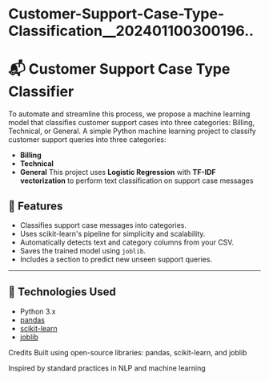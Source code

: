 # Customer-Support-Case-Type-Classification__202401100300196..
# 📬 Customer Support Case Type Classifier
To automate and streamline this process, we propose a machine learning model that classifies customer support cases into three categories: Billing, Technical, or General.
A simple Python machine learning project to classify customer support queries into three categories:

-  **Billing**
-  **Technical**
-  **General**
This project uses **Logistic Regression** with **TF-IDF vectorization** to perform text classification on support case messages

## 🚀 Features

- Classifies support case messages into categories.
- Uses scikit-learn's pipeline for simplicity and scalability.
- Automatically detects text and category columns from your CSV.
- Saves the trained model using `joblib`.
- Includes a section to predict new unseen support queries.

---

## 🧠 Technologies Used

- Python 3.x
- [pandas](https://pandas.pydata.org/)
- [scikit-learn](https://scikit-learn.org/)
- [joblib](https://joblib.readthedocs.io/)

Credits
Built using open-source libraries: pandas, scikit-learn, and joblib

Inspired by standard practices in NLP and machine learning

